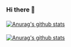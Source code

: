 ### Hi there 👋

#### 
[![Anurag's github stats](https://github-readme-stats.vercel.app/api?username=Shm1dt-aka-Otto&show_icons=true&theme=dracula)](https://github.com/anuraghazra/github-readme-stats)
#### 
[![Anurag's github stats](https://github-readme-stats.vercel.app/api/top-langs/?username=Shm1dt-aka-Otto&show_icons=true&theme=dracula&layout=compact)](https://github.com/anuraghazra/github-readme-stats)

<!--
**Shm1dt-aka-Otto/Shm1dt-aka-Otto** is a ✨ _special_ ✨ repository because its `README.md` (this file) appears on your GitHub profile.

Here are some ideas to get you started:

- 🔭 I’m currently working on ...
- 🌱 I’m currently learning ...
- 👯 I’m looking to collaborate on ...
- 🤔 I’m looking for help with ...
- 💬 Ask me about ...
- 📫 How to reach me: ...
- 😄 Pronouns: ...
- ⚡ Fun fact: ...
-->
